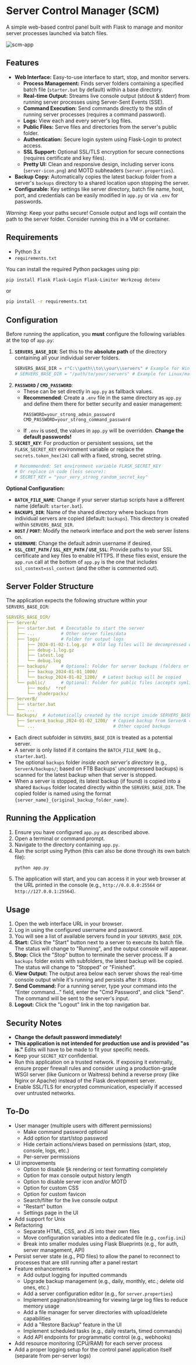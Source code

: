 # Server Control Manager (SCM)

A simple web-based control panel built with Flask to manage and monitor server processes launched via batch files.

![scm-app](image.png)

## Features

*   **Web Interface:** Easy-to-use interface to start, stop, and monitor servers.
    *   **Process Management:** Finds server folders containing a specified batch file (`starter.bat` by default) within a base directory.
    *   **Real-time Output:** Streams live console output (stdout & stderr) from running server processes using Server-Sent Events (SSE).
    *   **Command Execution:** Send commands directly to the stdin of running server processes (requires a command password).
    *   **Logs:** View each and every server's log files.
    *   **Public Files:** Serve files and directories from the server's public folder.
    *   **Authentication:** Secure login system using Flask-Login to protect access.
    *   **SSL Support:** Optional SSL/TLS encryption for secure connections (requires certificate and key files).
    *   **Pretty UI:** Clean and responsive design, including server icons (`server-icon.png`) and MOTD subheaders (`server.properties`).
*   **Backup Copy:** Automatically copies the latest backup folder from a server's `backups` directory to a shared location upon stopping the server.
*   **Configurable:** Key settings like server directory, batch file name, host, port, and credentials can be easily modified in `app.py` or via `.env` for passwords.

*Warning*: Keep your paths secure! Console output and logs _will_ contain the path to the server folder. Consider running this in a VM or container.

## Requirements

*   Python 3.x
*   `requirements.txt`

You can install the required Python packages using pip:
```bash
pip install Flask Flask-Login Flask-Limiter Werkzeug dotenv
```
or
```bash
pip install -r requirements.txt
```

## Configuration

Before running the application, you **must** configure the following variables at the top of `app.py`:

1.  **`SERVERS_BASE_DIR`**: Set this to the **absolute path** of the directory containing all your individual server folders.
    ```python
    SERVERS_BASE_DIR = r"C:\\path\\to\\your\\servers" # Example for Windows
    # SERVERS_BASE_DIR = "/path/to/your/servers" # Example for Linux/macOS
    ```
2.  **`PASSWORD` / `CMD_PASSWORD`**:
    *   These can be set directly in `app.py` as fallback values.
    *   **Recommended**: Create a `.env` file in the same directory as `app.py` and define them there for better security and easier management:
        ```env
        PASSWORD=your_strong_admin_password
        CMD_PASSWORD=your_strong_command_password
        ```
    *   If `.env` is used, the values in `app.py` will be overridden. **Change the default passwords!**
3.  **`SECRET_KEY`**: For production or persistent sessions, set the `FLASK_SECRET_KEY` environment variable or replace the `secrets.token_hex(24)` call with a fixed, strong, secret string.
    ```python
    # Recommended: Set environment variable FLASK_SECRET_KEY
    # Or replace in code (less secure):
    # SECRET_KEY = "your_very_strong_random_secret_key"
    ```

**Optional Configuration:**

*   **`BATCH_FILE_NAME`**: Change if your server startup scripts have a different name (default: `starter.bat`).
*   **`BACKUPS_DIR`**: Name of the shared directory where backups from individual servers are copied (default: `backups`). This directory is created within `SERVERS_BASE_DIR`.
*   **`HOST` / `PORT`**: Modify the network interface and port the web server listens on.
*   **`USERNAME`**: Change the default admin username if desired.
*   **`SSL_CERT_PATH` / `SSL_KEY_PATH` / `USE_SSL`**: Provide paths to your SSL certificate and key files to enable HTTPS. If these files exist, ensure the `app.run` call at the bottom of `app.py` is the one that includes `ssl_context=ssl_context` (and the other is commented out).

## Server Folder Structure

The application expects the following structure within your `SERVERS_BASE_DIR`:

```yaml
SERVERS_BASE_DIR/
├── ServerA/
│   ├── starter.bat  # Executable to start the server
│   ├── ...          # Other server files/data
│   ├── logs/        # Folder for output logs
│   │   ├── 2024-01-02-1.log.gz  # Old log files will be decompressed when viewed in the UI
│   │   ├── debug-1.log.gz
│   │   ├── latest.log
│   │   └── debug.log
│   ├── backups/     # Optional: Folder for server backups (folders or compressed files)
│   │   ├── backup_2024-01-01_1000/
│   │   └── backup_2024-01-02_1200/  # Latest backup will be copied
│   └── public/      # Optional: Folder for public files (accepts symlinks)
│       ├── mods/  *ref
│       └── shaderpacks/
├── ServerB/
│   ├── starter.bat
│   └── ...
└── Backups/  # Automatically created by the script inside SERVERS_BASE_DIR
    ├── ServerA_backup_2024-01-02_1200/  # Copied backup from ServerA (requires manual cleanup)
    └── ...                              # Other copied backups
```

*   Each direct subfolder in `SERVERS_BASE_DIR` is treated as a potential server.
*   A server is only listed if it contains the `BATCH_FILE_NAME` (e.g., `starter.bat`).
*   The optional `backups` folder *inside each server's directory* (e.g., `ServerA/backups/`; based on FTB Backups' uncompressed backups) is scanned for the latest backup when that server is stopped.
*   When a server is stopped, its latest backup (if found) is copied into a shared `Backups` folder located directly within the `SERVERS_BASE_DIR`. The copied folder is named using the format `{server_name}_{original_backup_folder_name}`.

## Running the Application

1.  Ensure you have configured `app.py` as described above.
2.  Open a terminal or command prompt.
3.  Navigate to the directory containing `app.py`.
4.  Run the script using Python (this can also be done through its own batch file):
    ```bash
    python app.py
    ```
5.  The application will start, and you can access it in your web browser at the URL printed in the console (e.g., `http://0.0.0.0:25564` or `http://127.0.0.1:25564`).

## Usage

1.  Open the web interface URL in your browser.
2.  Log in using the configured username and password.
3.  You will see a list of available servers found in your `SERVERS_BASE_DIR`.
4.  **Start:** Click the "Start" button next to a server to execute its batch file. The status will change to "Running", and the output console will appear.
5.  **Stop:** Click the "Stop" button to terminate the server process. If a `backups` folder exists with subfolders, the latest backup will be copied. The status will change to "Stopped" or "Finished".
6.  **View Output:** The output area below each server shows the real-time console output while it's running and persists after it stops.
7.  **Send Command:** For a running server, type your command into the "Enter command..." field, enter the "Cmd Password", and click "Send". The command will be sent to the server's input.
8.  **Logout:** Click the "Logout" link in the top navigation bar.

## Security Notes

*   **Change the default password immediately!**
*   **This application is not intended for production use and is provided "as is."** Edits will have to be made to fit your specific needs.
*   Keep your `SECRET_KEY` confidential.
*   Run this application on a trusted network. If exposing it externally, ensure proper firewall rules and consider using a production-grade WSGI server (like Gunicorn or Waitress) behind a reverse proxy (like Nginx or Apache) instead of the Flask development server.
*   Enable SSL/TLS for encrypted communication, especially if accessed over untrusted networks.

## To-Do

*   User manager (multiple users with different permissions)
    *   Make command password optional
    *   Add option for start/stop password
    *   Hide certain actions/views based on permissions (start, stop, console, logs, etc.)
    *   Per-server permissions
*   UI improvements
    *   Option to disable §k rendering or text formatting completely
    *   Option for max console output history length
    *   Option to disable server icon and/or MOTD
    *   Option for custom CSS
    *   Option for custom favicon
    *   Search/filter for the live console output
    *   "Restart" button
    *   Settings page in the UI
*   Add support for Unix
*   Refactoring
    *   Separate HTML, CSS, and JS into their own files
    *   Move configuration variables into a dedicated file (e.g., `config.ini`)
    *   Break into smaller modules using Flask Blueprints (e.g., for auth, server management, API)
*   Persist server state (e.g., PID files) to allow the panel to reconnect to processes that are still running after a panel restart
*   Feature enhancements
    *   Add output logging for inputted commands
    *   Upgrade backup management (e.g., daily, monthly, etc.; delete old ones, etc.)
    *   Add a server configuration editor (e.g., for `server.properties`)
    *   Implement pagination/streaming for viewing large log files to reduce memory usage
    *   Add a file manager for server directories with upload/delete capabilities
    *   Add a "Restore Backup" feature in the UI
    *   Implement scheduled tasks (e.g., daily restarts, timed commands)
    *   Add API endpoints for programmatic control (e.g., webhooks)
*   Add resource monitoring (CPU/RAM) for each server process
*   Add a proper logging setup for the control panel application itself (separate from per-server logs)
